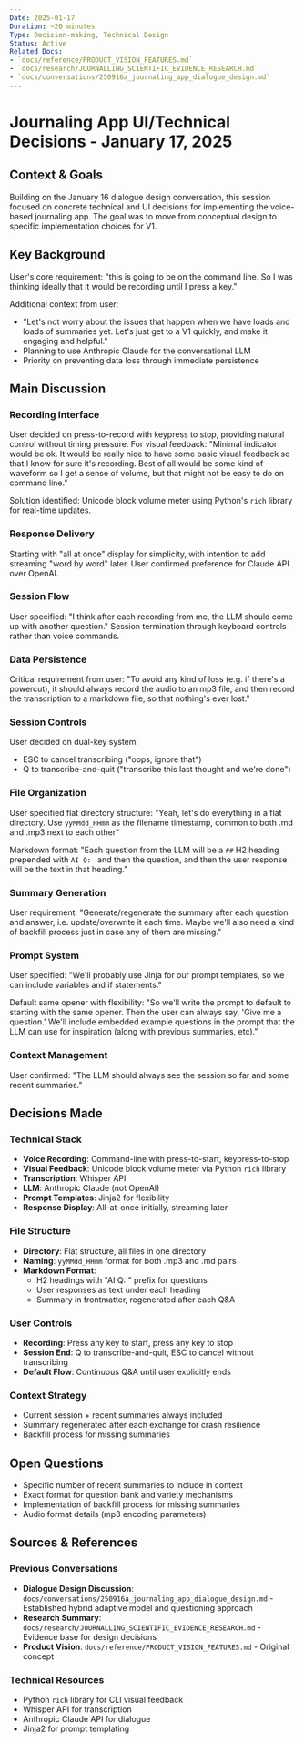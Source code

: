 ```yaml
---
Date: 2025-01-17
Duration: ~20 minutes
Type: Decision-making, Technical Design
Status: Active
Related Docs:
- `docs/reference/PRODUCT_VISION_FEATURES.md`
- `docs/research/JOURNALLING_SCIENTIFIC_EVIDENCE_RESEARCH.md`
- `docs/conversations/250916a_journaling_app_dialogue_design.md`
---
```


# Journaling App UI/Technical Decisions - January 17, 2025

## Context & Goals

Building on the January 16 dialogue design conversation, this session focused on concrete technical and UI decisions for implementing the voice-based journaling app. The goal was to move from conceptual design to specific implementation choices for V1.

## Key Background

User's core requirement: "this is going to be on the command line. So I was thinking ideally that it would be recording until I press a key."

Additional context from user:
- "Let's not worry about the issues that happen when we have loads and loads of summaries yet. Let's just get to a V1 quickly, and make it engaging and helpful."
- Planning to use Anthropic Claude for the conversational LLM
- Priority on preventing data loss through immediate persistence

## Main Discussion

### Recording Interface

User decided on press-to-record with keypress to stop, providing natural control without timing pressure. For visual feedback: "Minimal indicator would be ok. It would be really nice to have some basic visual feedback so that I know for sure it's recording. Best of all would be some kind of waveform so I get a sense of volume, but that might not be easy to do on command line."

Solution identified: Unicode block volume meter using Python's `rich` library for real-time updates.

### Response Delivery

Starting with "all at once" display for simplicity, with intention to add streaming "word by word" later. User confirmed preference for Claude API over OpenAI.

### Session Flow

User specified: "I think after each recording from me, the LLM should come up with another question." Session termination through keyboard controls rather than voice commands.

### Data Persistence

Critical requirement from user: "To avoid any kind of loss (e.g. if there's a powercut), it should always record the audio to an mp3 file, and then record the transcription to a markdown file, so that nothing's ever lost."

### Session Controls

User decided on dual-key system:
- ESC to cancel transcribing ("oops, ignore that")
- Q to transcribe-and-quit ("transcribe this last thought and we're done")

### File Organization

User specified flat directory structure: "Yeah, let's do everything in a flat directory. Use `yyMMdd_HHmm` as the filename timestamp, common to both .md and .mp3 next to each other"

Markdown format: "Each question from the LLM will be a `##` H2 heading prepended with `AI Q: ` and then the question, and then the user response will be the text in that heading."

### Summary Generation

User requirement: "Generate/regenerate the summary after each question and answer, i.e. update/overwrite it each time. Maybe we'll also need a kind of backfill process just in case any of them are missing."

### Prompt System

User specified: "We'll probably use Jinja for our prompt templates, so we can include variables and if statements."

Default same opener with flexibility: "So we'll write the prompt to default to starting with the same opener. Then the user can always say, 'Give me a question.' We'll include embedded example questions in the prompt that the LLM can use for inspiration (along with previous summaries, etc)."

### Context Management

User confirmed: "The LLM should always see the session so far and some recent summaries."

## Decisions Made

### Technical Stack
- **Voice Recording**: Command-line with press-to-start, keypress-to-stop
- **Visual Feedback**: Unicode block volume meter via Python `rich` library
- **Transcription**: Whisper API
- **LLM**: Anthropic Claude (not OpenAI)
- **Prompt Templates**: Jinja2 for flexibility
- **Response Display**: All-at-once initially, streaming later

### File Structure
- **Directory**: Flat structure, all files in one directory
- **Naming**: `yyMMdd_HHmm` format for both .mp3 and .md pairs
- **Markdown Format**:
  - H2 headings with "AI Q: " prefix for questions
  - User responses as text under each heading
  - Summary in frontmatter, regenerated after each Q&A

### User Controls
- **Recording**: Press any key to start, press any key to stop
- **Session End**: Q to transcribe-and-quit, ESC to cancel without transcribing
- **Default Flow**: Continuous Q&A until user explicitly ends

### Context Strategy
- Current session + recent summaries always included
- Summary regenerated after each exchange for crash resilience
- Backfill process for missing summaries

## Open Questions

- Specific number of recent summaries to include in context
- Exact format for question bank and variety mechanisms
- Implementation of backfill process for missing summaries
- Audio format details (mp3 encoding parameters)

## Sources & References

### Previous Conversations
- **Dialogue Design Discussion**: `docs/conversations/250916a_journaling_app_dialogue_design.md` - Established hybrid adaptive model and questioning approach
- **Research Summary**: `docs/research/JOURNALLING_SCIENTIFIC_EVIDENCE_RESEARCH.md` - Evidence base for design decisions
- **Product Vision**: `docs/reference/PRODUCT_VISION_FEATURES.md` - Original concept

### Technical Resources
- Python `rich` library for CLI visual feedback
- Whisper API for transcription
- Anthropic Claude API for dialogue
- Jinja2 for prompt templating